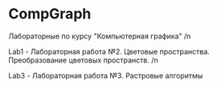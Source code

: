 # CompGraph
Лабораторные по курсу "Компьютерная графика" /n

Lab1 - Лабораторная работа №2. Цветовые пространства. Преобразование цветовых пространств. /n

Lab3 - Лабораторная работа №3. Растровые алгоритмы
